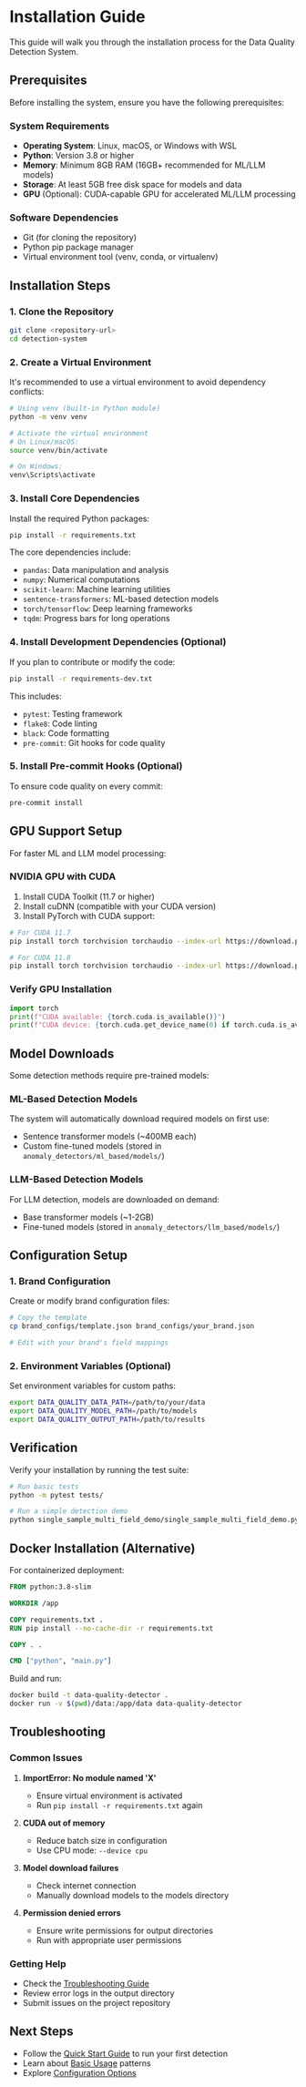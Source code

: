# Installation Guide

This guide will walk you through the installation process for the Data Quality Detection System.

## Prerequisites

Before installing the system, ensure you have the following prerequisites:

### System Requirements

- **Operating System**: Linux, macOS, or Windows with WSL
- **Python**: Version 3.8 or higher
- **Memory**: Minimum 8GB RAM (16GB+ recommended for ML/LLM models)
- **Storage**: At least 5GB free disk space for models and data
- **GPU** (Optional): CUDA-capable GPU for accelerated ML/LLM processing

### Software Dependencies

- Git (for cloning the repository)
- Python pip package manager
- Virtual environment tool (venv, conda, or virtualenv)

## Installation Steps

### 1. Clone the Repository

```bash
git clone <repository-url>
cd detection-system
```

### 2. Create a Virtual Environment

It's recommended to use a virtual environment to avoid dependency conflicts:

```bash
# Using venv (built-in Python module)
python -m venv venv

# Activate the virtual environment
# On Linux/macOS:
source venv/bin/activate

# On Windows:
venv\Scripts\activate
```

### 3. Install Core Dependencies

Install the required Python packages:

```bash
pip install -r requirements.txt
```

The core dependencies include:
- `pandas`: Data manipulation and analysis
- `numpy`: Numerical computations
- `scikit-learn`: Machine learning utilities
- `sentence-transformers`: ML-based detection models
- `torch/tensorflow`: Deep learning frameworks
- `tqdm`: Progress bars for long operations

### 4. Install Development Dependencies (Optional)

If you plan to contribute or modify the code:

```bash
pip install -r requirements-dev.txt
```

This includes:
- `pytest`: Testing framework
- `flake8`: Code linting
- `black`: Code formatting
- `pre-commit`: Git hooks for code quality

### 5. Install Pre-commit Hooks (Optional)

To ensure code quality on every commit:

```bash
pre-commit install
```

## GPU Support Setup

For faster ML and LLM model processing:

### NVIDIA GPU with CUDA

1. Install CUDA Toolkit (11.7 or higher)
2. Install cuDNN (compatible with your CUDA version)
3. Install PyTorch with CUDA support:

```bash
# For CUDA 11.7
pip install torch torchvision torchaudio --index-url https://download.pytorch.org/whl/cu117

# For CUDA 11.8
pip install torch torchvision torchaudio --index-url https://download.pytorch.org/whl/cu118
```

### Verify GPU Installation

```python
import torch
print(f"CUDA available: {torch.cuda.is_available()}")
print(f"CUDA device: {torch.cuda.get_device_name(0) if torch.cuda.is_available() else 'None'}")
```

## Model Downloads

Some detection methods require pre-trained models:

### ML-Based Detection Models

The system will automatically download required models on first use:
- Sentence transformer models (~400MB each)
- Custom fine-tuned models (stored in `anomaly_detectors/ml_based/models/`)

### LLM-Based Detection Models

For LLM detection, models are downloaded on demand:
- Base transformer models (~1-2GB)
- Fine-tuned models (stored in `anomaly_detectors/llm_based/models/`)

## Configuration Setup

### 1. Brand Configuration

Create or modify brand configuration files:

```bash
# Copy the template
cp brand_configs/template.json brand_configs/your_brand.json

# Edit with your brand's field mappings
```

### 2. Environment Variables (Optional)

Set environment variables for custom paths:

```bash
export DATA_QUALITY_DATA_PATH=/path/to/your/data
export DATA_QUALITY_MODEL_PATH=/path/to/models
export DATA_QUALITY_OUTPUT_PATH=/path/to/results
```

## Verification

Verify your installation by running the test suite:

```bash
# Run basic tests
python -m pytest tests/

# Run a simple detection demo
python single_sample_multi_field_demo/single_sample_multi_field_demo.py --help
```

## Docker Installation (Alternative)

For containerized deployment:

```dockerfile
FROM python:3.8-slim

WORKDIR /app

COPY requirements.txt .
RUN pip install --no-cache-dir -r requirements.txt

COPY . .

CMD ["python", "main.py"]
```

Build and run:

```bash
docker build -t data-quality-detector .
docker run -v $(pwd)/data:/app/data data-quality-detector
```

## Troubleshooting

### Common Issues

1. **ImportError: No module named 'X'**
   - Ensure virtual environment is activated
   - Run `pip install -r requirements.txt` again

2. **CUDA out of memory**
   - Reduce batch size in configuration
   - Use CPU mode: `--device cpu`

3. **Model download failures**
   - Check internet connection
   - Manually download models to the models directory

4. **Permission denied errors**
   - Ensure write permissions for output directories
   - Run with appropriate user permissions

### Getting Help

- Check the [Troubleshooting Guide](../operations/troubleshooting.md)
- Review error logs in the output directory
- Submit issues on the project repository

## Next Steps

- Follow the [Quick Start Guide](quick-start.md) to run your first detection
- Learn about [Basic Usage](basic-usage.md) patterns
- Explore [Configuration Options](../configuration/brand-config.md)